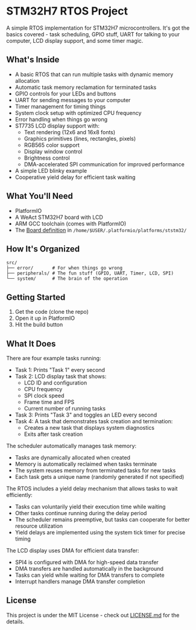 # STM32H7 RTOS Project

A simple RTOS implementation for STM32H7 microcontrollers. It's got the basics covered - task scheduling, GPIO stuff, UART for talking to your computer, LCD display support, and some timer magic.

## What's Inside

- A basic RTOS that can run multiple tasks with dynamic memory allocation
- Automatic task memory reclamation for terminated tasks
- GPIO controls for your LEDs and buttons
- UART for sending messages to your computer
- Timer management for timing things
- System clock setup with optimized CPU frequency
- Error handling when things go wrong
- ST7735 LCD display support with:
  - Text rendering (12x6 and 16x8 fonts)
  - Graphics primitives (lines, rectangles, pixels)
  - RGB565 color support
  - Display window control
  - Brightness control
  - DMA-accelerated SPI communication for improved performance
- A simple LED blinky example
- Cooperative yield delay for efficient task waiting

## What You'll Need

- PlatformIO
- A WeAct STM32H7 board with LCD
- ARM GCC toolchain (comes with PlatformIO)
- The [Board definition](stm32h723weact.json) in `/home/$USER/.platformio/platforms/ststm32/`

## How It's Organized

```
src/
├── error/       # For when things go wrong
├── peripherals/ # The fun stuff (GPIO, UART, Timer, LCD, SPI)
└── system/      # The brain of the operation
```

## Getting Started

1. Get the code (clone the repo)
2. Open it up in PlatformIO
3. Hit the build button

## What It Does

There are four example tasks running:

- Task 1: Prints "Task 1" every second
- Task 2: LCD display task that shows:
  - LCD ID and configuration
  - CPU frequency
  - SPI clock speed
  - Frame time and FPS
  - Current number of running tasks
- Task 3: Prints "Task 3" and toggles an LED every second
- Task 4: A task that demonstrates task creation and termination:
  - Creates a new task that displays system diagnostics
  - Exits after task creation

The scheduler automatically manages task memory:
- Tasks are dynamically allocated when created
- Memory is automatically reclaimed when tasks terminate
- The system reuses memory from terminated tasks for new tasks
- Each task gets a unique name (randomly generated if not specified)

The RTOS includes a yield delay mechanism that allows tasks to wait efficiently:
- Tasks can voluntarily yield their execution time while waiting
- Other tasks continue running during the delay period
- The scheduler remains preemptive, but tasks can cooperate for better resource utilization
- Yield delays are implemented using the system tick timer for precise timing

The LCD display uses DMA for efficient data transfer:
- SPI4 is configured with DMA for high-speed data transfer
- DMA transfers are handled automatically in the background
- Tasks can yield while waiting for DMA transfers to complete
- Interrupt handlers manage DMA transfer completion

## License

This project is under the MIT License - check out [LICENSE.md](LICENSE.md) for the details. 